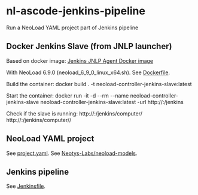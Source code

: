 # nl-ascode-jenkins-pipeline
Run a NeoLoad YAML project part of Jenkins pipeline

## Docker Jenkins Slave (from JNLP launcher)

Based on docker image:
[Jenkins JNLP Agent Docker image](https://github.com/jenkinsci/docker-jnlp-slave/)

With NeoLoad 6.9.0 (neoload_6_9_0_linux_x64.sh). See [Dockerfile](Dockerfile).

Build the container: 
docker build . -t neoload-controller-jenkins-slave:latest

Start the container: 
docker run -it -d --rm --name neoload-controller-jenkins-slave neoload-controller-jenkins-slave:latest -url http://<jenkins-host>:<jenkins-port>/jenkins <jenkins-secret> <jenkins-agent-name> 

Check if the slave is running: 
http://<jenkins-host>:<jenkins-port>/jenkins/computer/
http://<jenkins-host>:<jenkins-port>/jenkins/computer/<jenkins-agent-name>/

## NeoLoad YAML project
See [project.yaml](project.yaml).
See [Neotys-Labs/neoload-models](https://github.com/Neotys-Labs/neoload-models/tree/v3/neoload-project/doc/v3).

## Jenkins pipeline
See [Jenkinsfile](Jenkinsfile).




